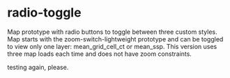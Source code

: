 # radio-toggle

Map prototype with radio buttons to toggle between three custom styles. Map starts with the zoom-switch-lightweight prototype and can be toggled to view only one layer: mean_grid_cell_ct or mean_ssp. This version uses three map loads each time and does not have zoom constraints.

testing again, please.
